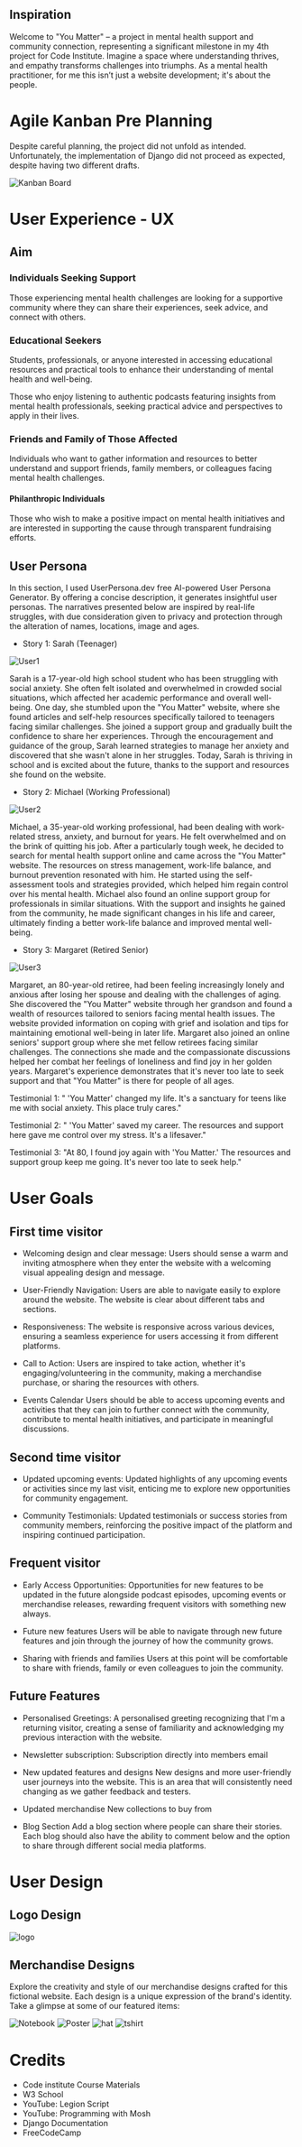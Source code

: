 ## Inspiration
Welcome to "You Matter" – a project in mental health support and community connection, representing a significant milestone in my 4th project for Code Institute. Imagine a space where understanding thrives, and empathy transforms challenges into triumphs. As a mental health practitioner, for me this isn’t just a  website development; it's about the people. 

# Agile Kanban Pre Planning 
Despite careful planning, the project did not unfold as intended. Unfortunately, the implementation of Django did not proceed as expected, despite having two different drafts.

![Kanban Board](youmatter/media/shop_images/kanban.png) 

# User Experience - UX

## Aim 

### Individuals Seeking Support
Those experiencing mental health challenges are looking for a supportive community where they can share their experiences, seek advice, and connect with others.

### Educational Seekers
Students, professionals, or anyone interested in accessing educational resources and practical tools to enhance their understanding of mental health and well-being.

Those who enjoy listening to authentic podcasts featuring insights from mental health professionals, seeking practical advice and perspectives to apply in their lives.

### Friends and Family of Those Affected
Individuals who want to gather information and resources to better understand and support friends, family members, or colleagues facing mental health challenges.

#### Philanthropic Individuals
Those who wish to make a positive impact on mental health initiatives and are interested in 
supporting the cause through transparent fundraising efforts.

## User Persona

In this section, I used UserPersona.dev free AI-powered User Persona Generator. By offering a concise description, it generates insightful user personas. The narratives presented below are inspired by real-life struggles, with due consideration given to privacy and protection through the alteration of names, locations, image and ages. 

- Story 1: Sarah (Teenager)

![User1](youmatter/media/shop_images/sarah-userpersona.png) 

Sarah is a 17-year-old high school student who has been struggling with social anxiety. She often felt isolated and overwhelmed in crowded social situations, which affected her academic performance and overall well-being. One day, she stumbled upon the "You Matter" website, where she found articles and self-help resources specifically tailored to teenagers facing similar challenges. She joined a support group and gradually built the confidence to share her experiences. Through the encouragement and guidance of the group, Sarah learned strategies to manage her anxiety and discovered that she wasn't alone in her struggles. Today, Sarah is thriving in school and is excited about the future, thanks to the support and resources she found on the website.

- Story 2: Michael (Working Professional)

![User2](youmatter/media/shop_images/michael-userpersona.png) 

Michael, a 35-year-old working professional, had been dealing with work-related stress, anxiety, and burnout for years. He felt overwhelmed and on the brink of quitting his job. After a particularly tough week, he decided to search for mental health support online and came across the "You Matter" website. The resources on stress management, work-life balance, and burnout prevention resonated with him. He started using the self-assessment tools and strategies provided, which helped him regain control over his mental health. Michael also found an online support group for professionals in similar situations. With the support and insights he gained from the community, he made significant changes in his life and career, ultimately finding a better work-life balance and improved mental well-being.

- Story 3: Margaret (Retired Senior)

![User3](youmatter/media/shop_images/margaret-userpersona.png) 

Margaret, an 80-year-old retiree, had been feeling increasingly lonely and anxious after losing her spouse and dealing with the challenges of aging. She discovered the "You Matter" website through her grandson and found a wealth of resources tailored to seniors facing mental health issues. The website provided information on coping with grief and isolation and tips for maintaining emotional well-being in later life. Margaret also joined an online seniors' support group where she met fellow retirees facing similar challenges. The connections she made and the compassionate discussions helped her combat her feelings of loneliness and find joy in her golden years. Margaret's experience demonstrates that it's never too late to seek support and that "You Matter" is there for people of all ages.

Testimonial 1:
" 'You Matter' changed my life. It's a sanctuary for teens like me with social anxiety. This place truly cares."

Testimonial 2:
" 'You Matter' saved my career. The resources and support here gave me control over my stress. It's a lifesaver."

Testimonial 3:
"At 80, I found joy again with 'You Matter.' The resources and support group keep me going. It's never too late to seek help."

# User Goals 

## First time visitor

- Welcoming design and clear message:
Users should sense a warm and inviting atmosphere when they enter the website with a welcoming visual appealing design and message.

- User-Friendly Navigation:
Users are able to navigate easily to explore around the website. The website is clear about different tabs and sections. 

- Responsiveness:
The website is responsive across various devices, ensuring a seamless experience for users accessing it from different platforms.

- Call to Action:
Users are inspired to take action, whether it's engaging/volunteering in the community, making a merchandise purchase, or sharing the resources with others.

- Events Calendar
Users should be able to access upcoming events and activities that they can join to further connect with the community, contribute to mental health initiatives, and participate in meaningful discussions.


## Second time visitor

- Updated upcoming events:
Updated highlights of any upcoming events or activities since my last visit, enticing me to explore new opportunities for community engagement.

- Community Testimonials:
Updated testimonials or success stories from community members, reinforcing the positive impact of the platform and inspiring continued participation.

## Frequent visitor

- Early Access Opportunities:
Opportunities for new features to be updated in the future alongside podcast episodes, upcoming events or merchandise releases, rewarding frequent visitors with something new always.

- Future new features
Users will be able to navigate through new future features and join through the journey of how the community grows. 

- Sharing with friends and families
Users at this point will be comfortable to share with friends, family or even colleagues to join the community. 

## Future Features 

- Personalised Greetings:
A personalised greeting recognizing that I'm a returning visitor, creating a sense of familiarity and acknowledging my previous interaction with the website.

- Newsletter subscription:
Subscription directly into members email 

- New updated features and designs
New designs and more user-friendly user journeys into the website. This is an area that will consistently need changing as we gather feedback and testers.

- Updated merchandise 
New collections to buy from 

- Blog Section
Add a blog section where people can share their stories. Each blog should also have the ability to comment below and the option to share through different social media platforms.

# User Design 

## Logo Design
![logo](youmatter/media/shop_images/Logo.jpg) 

## Merchandise Designs

Explore the creativity and style of our merchandise designs crafted for this fictional website. Each design is a unique expression of the brand's identity. Take a glimpse at some of our featured items:

![Notebook](youmatter/media/shop_images/notebookgirl.jpg) 
![Poster](youmatter/media/shop_images/poster.jpg) 
![hat](youmatter/media/shop_images/hat.jpg) 
![tshirt](youmatter/media/shop_images/tshirt.jpg) 


# Credits
- Code institute Course Materials
- W3 School
- YouTube: Legion Script
- YouTube: Programming with Mosh
- Django Documentation 
- FreeCodeCamp
